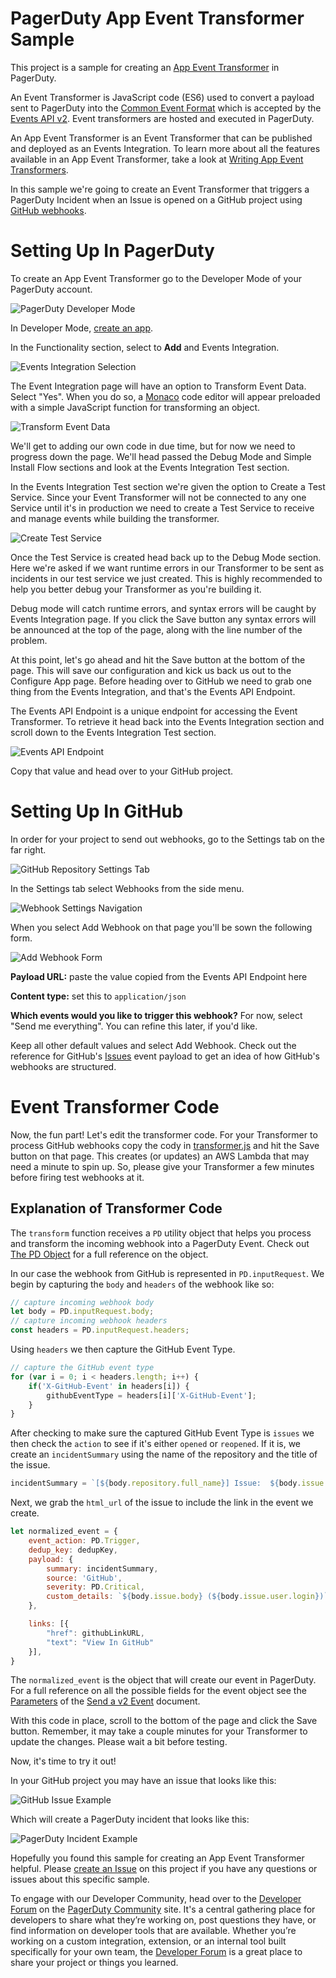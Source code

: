 
# PagerDuty App Event Transformer Sample
This project is a sample for creating an [App Event Transformer](https://developer.pagerduty.com/docs/app-integration-development/app-event-transforms/) in PagerDuty.

An Event Transformer is JavaScript code (ES6) used to convert a payload sent to PagerDuty into the [Common Event Format](https://developer.pagerduty.com/docs/events-api-v2/overview/#pagerduty-common-event-format-pd-cef) which is accepted by the [Events API v2](https://developer.pagerduty.com/docs/events-api-v2/trigger-events/). Event transformers are hosted and executed in PagerDuty.

An App Event Transformer is an Event Transformer that can be published and deployed as an Events Integration. To learn more about all the features available in an App Event Transformer, take a look at [Writing App Event Transformers](https://developer.pagerduty.com/docs/app-integration-development/app-event-transforms/). 

In this sample we're going to create an Event Transformer that triggers a PagerDuty Incident when an Issue is opened on a GitHub project using [GitHub webhooks](https://developer.github.com/webhooks/). 

# Setting Up In PagerDuty
To create an App Event Transformer go to the Developer Mode of your PagerDuty account.

![PagerDuty Developer Mode](img/dev_mode.png)

In Developer Mode, [create an app](https://developer.pagerduty.com/docs/app-integration-development/register-an-app/).

In the Functionality section, select to **Add** and Events Integration.

![Events Integration Selection](img/events_integration.png)

The Event Integration page will have an option to Transform Event Data. Select "Yes". When you do so, a [Monaco](https://github.com/microsoft/monaco-editor) code editor will appear preloaded with a simple JavaScript function for transforming an object. 

![Transform Event Data](img/transformer-editor.png)

We'll get to adding our own code in due time, but for now we need to progress down the page. We'll head passed the Debug Mode and Simple Install Flow sections and look at the Events Integration Test section. 

In the Events Integration Test section we're given the option to Create a Test Service. Since your Event Transformer will not be connected to any one Service until it's in production we need to create a Test Service to receive and manage events while building the transformer.  

![Create Test Service](img/create-test-service.png)

Once the Test Service is created head back up to the Debug Mode section. Here we're asked if we want runtime errors in our Transformer to be sent as incidents in our test service we just created. This is highly recommended to help you better debug your Transformer as you're building it.

Debug mode will catch runtime errors, and syntax errors will be caught by Events Integration page. If you click the Save button any syntax errors will be announced at the top of the page, along with the line number of the problem.

At this point, let's go ahead and hit the Save button at the bottom of the page. This will save our configuration and kick us back us out to the Configure App page. Before heading over to GitHub we need to grab one thing from the Events Integration, and that's the Events API Endpoint.

The Events API Endpoint is a unique endpoint for accessing the Event Transformer. To retrieve it head back into the Events Integration section and scroll down to the Events Integration Test section.

![Events API Endpoint](img/events-api-endpoint.png)

Copy that value and head over to your GitHub project.

# Setting Up In GitHub
In order for your project to send out webhooks, go to the Settings tab on the far right.

![GitHub Repository Settings Tab](img/gh-settings.png)

In the Settings tab select Webhooks from the side menu.

![Webhook Settings Navigation](img/gh-settings-webhooks.png)

When you select Add Webhook on that page you'll be sown the following form. 

![Add Webhook Form](img/gh-webhook-add.png)

**Payload URL:** paste the value copied from the Events API Endpoint here

**Content type:** set this to `application/json`

**Which events would you like to trigger this webhook?**
For now, select "Send me everything". You can refine this later, if you'd like.

Keep all other default values and select Add Webhook. Check out the reference for GitHub's [Issues](https://developer.github.com/webhooks/event-payloads/#issues) event payload to get an idea of how GitHub's webhooks are structured.

# Event Transformer Code
Now, the fun part! Let's edit the transformer code. For your Transformer to process GitHub webhooks copy the cody in [transformer.js](transformer.js) and hit the Save button on that page. This creates (or updates) an AWS Lambda that may need a minute to spin up. So, please give your Transformer a few minutes before firing test webhooks at it. 

## Explanation of Transformer Code
The `transform` function receives a `PD` utility object that helps you process and transform the incoming webhook into a PagerDuty Event. Check out [The PD Object](https://developer.pagerduty.com/docs/app-integration-development/app-event-transforms/#the-pd-object) for a full reference on the object. 

In our case the webhook from GitHub is represented in `PD.inputRequest`. We begin by capturing the `body` and `headers` of the webhook like so:

```javascript
// capture incoming webhook body
let body = PD.inputRequest.body;
// capture incoming webhook headers
const headers = PD.inputRequest.headers;
```

Using `headers` we then capture the GitHub Event Type.

```javascript
// capture the GitHub event type
for (var i = 0; i < headers.length; i++) {
    if('X-GitHub-Event' in headers[i]) {
        githubEventType = headers[i]['X-GitHub-Event'];
    }
}
```

After checking to make sure the captured GitHub Event Type is `issues` we then check the `action` to see if it's either `opened` or `reopened`. If it is, we create an `incidentSummary` using the name of the repository and the title of the issue.

```javascript
incidentSummary = `[${body.repository.full_name}] Issue:  ${body.issue.title}`;
```
Next, we grab the `html_url` of the issue to include the link in the event we create.

```javascript
let normalized_event = {
    event_action: PD.Trigger,
    dedup_key: dedupKey,
    payload: {
        summary: incidentSummary,
        source: 'GitHub',
        severity: PD.Critical,
        custom_details: `${body.issue.body} (${body.issue.user.login})`
    },

    links: [{
        "href": githubLinkURL,
        "text": "View In GitHub"
    }],
}
```
The `normalized_event` is the object that will create our event in PagerDuty. For a full reference on all the possible fields for the event object see the [Parameters](https://developer.pagerduty.com/docs/events-api-v2/trigger-events/#parameters) of the [Send a v2 Event](https://developer.pagerduty.com/docs/events-api-v2/trigger-events/) document.

With this code in place, scroll to the bottom of the page and click the Save button. Remember, it may take a couple minutes for your Transformer to update the changes. Please wait a bit before testing. 

Now, it's time to try it out! 

In your GitHub project you may have an issue that looks like this:

![GitHub Issue Example](img/gh-issue-example.png)

Which will create a PagerDuty incident that looks like this:

![PagerDuty Incident Example](img/pd-incident-example.png)

Hopefully you found this sample for creating an App Event Transformer helpful. Please [create an Issue](https://github.com/PagerDuty-Samples/pagerduty-app-event-transformer-sample/issues/new/choose) on this project if you have any questions or issues about this specific sample. 

To engage with our Developer Community, head over to the [Developer Forum](https://community.pagerduty.com/forum/c/dev) on the [PagerDuty Community](https://community.pagerduty.com/) site. It's a central gathering place for developers to share what they’re working on, post questions they have, or find information on developer tools that are available. Whether you’re working on a custom integration, extension, or an internal tool built specifically for your own team, the [Developer Forum](https://community.pagerduty.com/forum/c/dev) is a great place to share your project or things you learned. 
